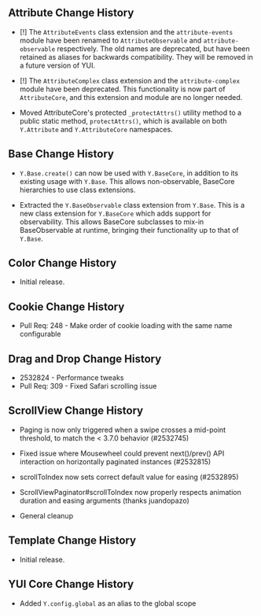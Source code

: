 ## Attribute Change History

* [!] The `AttributeEvents` class extension and the `attribute-events` module
  have been renamed to `AttributeObservable` and `attribute-observable`
  respectively. The old names are deprecated, but have been retained as aliases
  for backwards compatibility. They will be removed in a future version of YUI.

* [!] The `AttributeComplex` class extension and the `attribute-complex` module
  have been deprecated. This functionality is now part of `AttributeCore`, and
  this extension and module are no longer needed.

* Moved AttributeCore's protected `_protectAttrs()` utility method to a public
  static method, `protectAttrs()`, which is available on both `Y.Attribute` and
  `Y.AttributeCore` namespaces.


## Base Change History

* `Y.Base.create()` can now be used with `Y.BaseCore`, in addition to its
  existing usage with `Y.Base`. This allows non-observable, BaseCore hierarchies
  to use class extensions.

* Extracted the `Y.BaseObservable` class extension from `Y.Base`. This is a new
  class extension for `Y.BaseCore` which adds support for observability. This
  allows BaseCore subclasses to mix-in BaseObservable at runtime, bringing their
  functionality up to that of `Y.Base`.


## Color Change History

* Initial release.


## Cookie Change History

* Pull Req: 248 - Make order of cookie loading with the same name configurable


## Drag and Drop Change History

* 2532824 - Performance tweaks
* Pull Req: 309 - Fixed Safari scrolling issue


## ScrollView Change History

  * Paging is now only triggered when a swipe crosses a mid-point threshold, to match the < 3.7.0 behavior (#2532745)

  * Fixed issue where Mousewheel could prevent next()/prev() API interaction on horizontally paginated instances (#2532815)

  * scrollToIndex now sets correct default value for easing (#2532895) 

  * ScrollViewPaginator#scrollToIndex now properly respects animation duration and easing arguments (thanks juandopazo)
  
  * General cleanup


## Template Change History

* Initial release.


## YUI Core Change History

* Added `Y.config.global` as an alias to the global scope